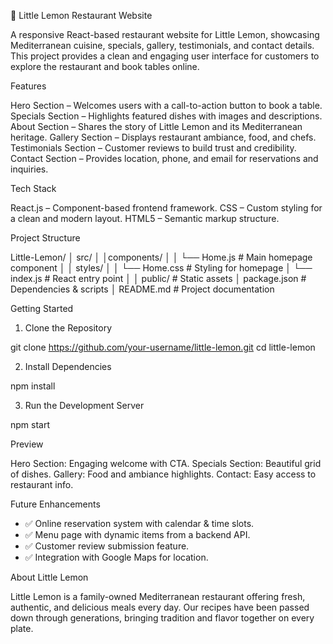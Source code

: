  🍋 Little Lemon Restaurant Website

A responsive React-based restaurant website for Little Lemon, showcasing Mediterranean cuisine, specials, gallery, testimonials, and contact details. This project provides a clean and engaging user interface for customers to explore the restaurant and book tables online.

 
 Features

Hero Section – Welcomes users with a call-to-action button to book a table.
Specials Section – Highlights featured dishes with images and descriptions.
About Section – Shares the story of Little Lemon and its Mediterranean heritage.
Gallery Section – Displays restaurant ambiance, food, and chefs.
Testimonials Section – Customer reviews to build trust and credibility.
Contact Section – Provides location, phone, and email for reservations and inquiries.


Tech Stack

React.js – Component-based frontend framework.
CSS – Custom styling for a clean and modern layout.
HTML5 – Semantic markup structure.


Project Structure


Little-Lemon/
│ src/
│   │components/
│   │   └── Home.js       # Main homepage component
│   │ styles/
│   │   └── Home.css      # Styling for homepage
│   └── index.js          # React entry point
│
│ public/               # Static assets
│ package.json          # Dependencies & scripts
│ README.md             # Project documentation

 
 Getting Started

 1. Clone the Repository

git clone https://github.com/your-username/little-lemon.git
cd little-lemon

 2. Install Dependencies

npm install


 3. Run the Development Server

 npm start


Preview

Hero Section: Engaging welcome with CTA.
Specials Section: Beautiful grid of dishes.
Gallery: Food and ambiance highlights.
Contact: Easy access to restaurant info.

Future Enhancements

* ✅ Online reservation system with calendar & time slots.
* ✅ Menu page with dynamic items from a backend API.
* ✅ Customer review submission feature.
* ✅ Integration with Google Maps for location.

 About Little Lemon

Little Lemon is a family-owned Mediterranean restaurant offering fresh, authentic, and delicious meals every day. Our recipes have been passed down through generations, bringing tradition and flavor together on every plate.


